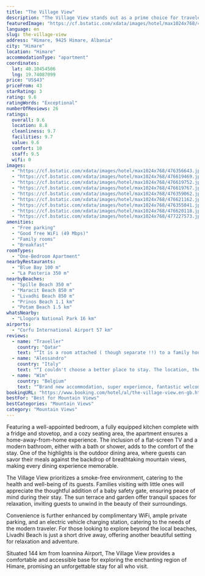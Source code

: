 ```yaml
---
title: "The Village View"
description: "The Village View stands out as a prime choice for travelers seeking a blend of comfort and convenience in Himare."
featuredImage: "https://cf.bstatic.com/xdata/images/hotel/max1024x768/476356643.jpg?k=f0c5d26df894c843a1b577ad88263d06042b5f2536026db8ea534b9904eb1587&o=&hp=1"
language: en
slug: the-village-view
address: "Himare, 9425 Himare, Albania"
city: "Himare"
location: "Himare"
accommodationType: "apartment"
coordinates:
  lat: 40.10454506
  lng: 19.74087099
price: "US$43"
priceFrom: 43
starRating: 3
rating: 9.6
ratingWords: "Exceptional"
numberOfReviews: 26
ratings:
  overall: 9.6
  location: 8.8
  cleanliness: 9.7
  facilities: 9.7
  value: 9.6
  comfort: 10
  staff: 9.5
  wifi: 0
images:
  - "https://cf.bstatic.com/xdata/images/hotel/max1024x768/476356643.jpg?k=f0c5d26df894c843a1b577ad88263d06042b5f2536026db8ea534b9904eb1587&o=&hp=1"
  - "https://cf.bstatic.com/xdata/images/hotel/max1024x768/476619469.jpg?k=e1aafb683338e6626a40804ae9303068c14351e4efcfeeec681da0e3d96a4cc9&o=&hp=1"
  - "https://cf.bstatic.com/xdata/images/hotel/max1024x768/476619752.jpg?k=01978188b8d5d3f67409e304ee6062b21b1808c1bbc1945f065bb916c486c52e&o=&hp=1"
  - "https://cf.bstatic.com/xdata/images/hotel/max1024x768/476619767.jpg?k=92fef22b7ce000492404dbbdf492b68309f37cb4be3356a64aadf1093e06b8c3&o=&hp=1"
  - "https://cf.bstatic.com/xdata/images/hotel/max1024x768/476359062.jpg?k=c797b77268acc34b897b51f91670f4b0780dbbe14178a83fbe25a93a2476d886&o=&hp=1"
  - "https://cf.bstatic.com/xdata/images/hotel/max1024x768/476621162.jpg?k=e1d85c7a9ca70907cc7b029d37c5c7e4d8cc95b54bf2dba0081ea17a00a160b3&o=&hp=1"
  - "https://cf.bstatic.com/xdata/images/hotel/max1024x768/476355041.jpg?k=576a53e24bca420d601127ca00f3d3558979769ff9ecfaf2822e84579f7c733c&o=&hp=1"
  - "https://cf.bstatic.com/xdata/images/hotel/max1024x768/476620118.jpg?k=bc03523feb7a49c8481ae92458707424731fb134498eb2350aee89764e4fae04&o=&hp=1"
  - "https://cf.bstatic.com/xdata/images/hotel/max1024x768/477227573.jpg?k=0ac2a55642e98c64789e98b29fffe755d0fb8b7257cbfcecd7b329be9f630184&o=&hp=1"
amenities:
  - "Free parking"
  - "Good free WiFi (49 Mbps)"
  - "Family rooms"
  - "Breakfast"
roomTypes:
  - "One-Bedroom Apartment"
nearbyRestaurants:
  - "Blue Bay 100 m"
  - "La Pasteria 350 m"
nearbyBeaches:
  - "Spille Beach 350 m"
  - "Maracit Beach 850 m"
  - "Livadhi Beach 850 m"
  - "Prinos Beach 1.1 km"
  - "Potam Beach 1.5 km"
whatsNearby:
  - "Llogora National Park 16 km"
airports:
  - "Corfu International Airport 57 km"
reviews:
  - name: "Traveller"
    country: "Qatar"
    text: "“It is a room attached ( though separate !!) to a family house .It is tidy , clean and conformable . Nice family . The location is very good; short walking distance to the cute town and beach where you find different kind of restaurants , cafes...”"
  - name: "Alessandro"
    country: "Italy"
    text: "“I couldn't choose a better place to stay. The location, the place itself, the cleanliness... everything was just great, but the real gem is the host. Constantina was always a message away and Mama is just the sweetest person who cooked us...”"
  - name: "Wim"
    country: "Belgium"
    text: "“Brand new accommodation, super experience, fantastic welcome, very clean room, close to the village center.”"
bookingURL: "https://www.booking.com/hotel/al/the-village-view.en-gb.html?aid=8035640"
bestFor: "Best for Mountain Views"
bestCategories: "Mountain Views"
category: "Mountain Views"
---
```


Featuring a well-appointed bedroom, a fully equipped kitchen complete with a fridge and stovetop, and a cozy seating area, the apartment ensures a home-away-from-home experience. The inclusion of a flat-screen TV and a modern bathroom, either with a bath or shower, adds to the comfort of the stay. One of the highlights is the outdoor dining area, where guests can savor their meals against the backdrop of breathtaking mountain views, making every dining experience memorable.

The Village View prioritizes a smoke-free environment, catering to the health and well-being of its guests. Families visiting with little ones will appreciate the thoughtful addition of a baby safety gate, ensuring peace of mind during their stay. The sun terrace and garden offer tranquil spaces for relaxation, inviting guests to unwind in the beauty of their surroundings.

Convenience is further enhanced by complimentary WiFi, ample private parking, and an electric vehicle charging station, catering to the needs of the modern traveler. For those looking to explore beyond the local beaches, Livadhi Beach is just a short drive away, offering another beautiful setting for relaxation and adventure.

Situated 144 km from Ioannina Airport, The Village View provides a comfortable and accessible base for exploring the enchanting region of Himare, promising an unforgettable stay for all who visit.